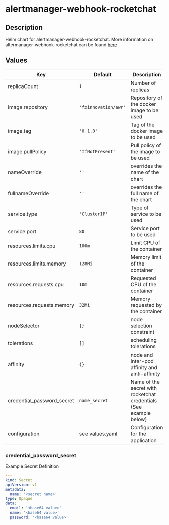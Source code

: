 # alertmanager-webhook-rocketchat
## Description
Helm chart for alertmanager-webhook-rocketchat. More information on altermanager-webhook-rocketchat can be found [here]()

## Values
| Key | Default | Description |
| --- | ------- | ----------- |
| replicaCount | `1` | Number of replicas |
| image.repository | `'fxinnovation/awr'` | Repository of the docker image to be used |
| image.tag | `'0.1.0'` | Tag of the docker image to be used |
| image.pullPolicy | `'IfNotPresent'` | Pull policy of the image to be used |
| nameOverride | `''` | overrides the name of the chart |
| fullnameOverride | `''` | overrides the full name of the chart |
| service.type | `'ClusterIP'` | Type of service to be used |
| service.port | `80` | Service port to be used |
| resources.limits.cpu | `100m` | Limit CPU of the container |
| resources.limits.memory | `128Mi` | Memory limit of the container |
| resources.requests.cpu | `10m` | Requested CPU of the container |
| resources.requests.memory | `32Mi` | Memory requested by the container |
| nodeSelector | `{}` | node selection constraint |
| tolerations | `[]` | scheduling tolerations |
| affinity | `{}` | node and inter-pod affinity and ainti-affinity |
| credential_password_secret | `name_secret` | Name of the secret with rocketchat credentials (See example below)
| configuration | see values.yaml | Configuration for the application |

### credential_password_secret
Example Secret Definition
```yaml
---
kind: Secret
apiVersion: v1
metadata:
  name: '<secret name>'
type: Opaque
data:
  email: '<base64 value>'
  name: '<base64 value>'
  password: '<base64 value>'

```
